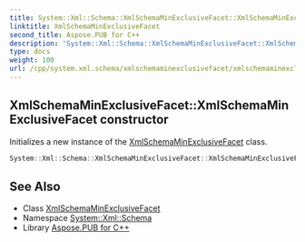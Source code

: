 ```yaml
---
title: System::Xml::Schema::XmlSchemaMinExclusiveFacet::XmlSchemaMinExclusiveFacet constructor
linktitle: XmlSchemaMinExclusiveFacet
second_title: Aspose.PUB for C++
description: 'System::Xml::Schema::XmlSchemaMinExclusiveFacet::XmlSchemaMinExclusiveFacet constructor. Initializes a new instance of the XmlSchemaMinExclusiveFacet class in C++.'
type: docs
weight: 100
url: /cpp/system.xml.schema/xmlschemaminexclusivefacet/xmlschemaminexclusivefacet/
---
```

## XmlSchemaMinExclusiveFacet::XmlSchemaMinExclusiveFacet constructor


Initializes a new instance of the [XmlSchemaMinExclusiveFacet](../) class.

```cpp
System::Xml::Schema::XmlSchemaMinExclusiveFacet::XmlSchemaMinExclusiveFacet()
```

## See Also

* Class [XmlSchemaMinExclusiveFacet](../)
* Namespace [System::Xml::Schema](../../)
* Library [Aspose.PUB for C++](../../../)
